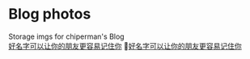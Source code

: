 # Blog photos

Storage imgs for chiperman's Blog  
[好名字可以让你的朋友更容易记住你](<https://chiperman.github.io/>)
:book:[好名字可以让你的朋友更容易记住你](<https://chiperman.github.io/>)

